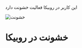 این کاربر در روبیکا فعالیت خشونت دارد

![خشونت](https://imgtr.ee/images/2024/07/25/c3042f42eb1960e7e9967b09ac7cfe4e.jpeg) 

# خشونت در روبیکا
